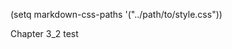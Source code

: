 (setq markdown-css-paths '("../path/to/style.css"))
<link href="../style.css" rel="stylesheet"></link>
<link href="../b.js" rel="stylesheet"></link>

Chapter 3_2 test
